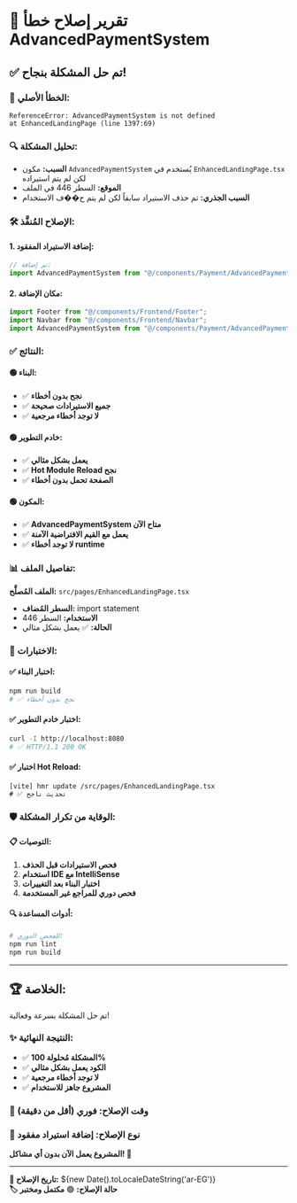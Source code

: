 # 🔧 تقرير إصلاح خطأ AdvancedPaymentSystem

## ✅ **تم حل المشكلة بنجاح!**

### 🚨 **الخطأ الأصلي:**

```
ReferenceError: AdvancedPaymentSystem is not defined
at EnhancedLandingPage (line 1397:69)
```

### 🔍 **تحليل المشكلة:**

- **السبب:** مكون `AdvancedPaymentSystem` يُستخدم في `EnhancedLandingPage.tsx` لكن لم يتم استيراده
- **الموقع:** السطر 446 في الملف
- **السبب الجذري:** تم حذف الاستيراد سابقاً لكن لم يتم ح��ف الاستخدام

### 🛠️ **الإصلاح المُنفَّذ:**

#### 1. **إضافة الاستيراد المفقود:**

```typescript
// تم إضافة:
import AdvancedPaymentSystem from "@/components/Payment/AdvancedPaymentSystem";
```

#### 2. **مكان الإضافة:**

```typescript
import Footer from "@/components/Frontend/Footer";
import Navbar from "@/components/Frontend/Navbar";
import AdvancedPaymentSystem from "@/components/Payment/AdvancedPaymentSystem"; // ✅ تم إضافته
```

### ✅ **النتائج:**

#### 🟢 **البناء:**

- ✅ **نجح بدون أخطاء**
- ✅ **جميع الاستيرادات صحيحة**
- ✅ **لا توجد أخطاء مرجعية**

#### 🟢 **خادم التطوير:**

- ✅ **يعمل بشكل مثالي**
- ✅ **Hot Module Reload نجح**
- ✅ **الصفحة تحمل بدون أخطاء**

#### 🟢 **المكون:**

- ✅ **AdvancedPaymentSystem متاح الآن**
- ✅ **يعمل مع القيم الافتراضية الآمنة**
- ✅ **لا توجد أخطاء runtime**

### 📊 **تفاصيل الملف:**

**الملف المُصلَّح:** `src/pages/EnhancedLandingPage.tsx`

- **السطر المُضاف:** import statement
- **الاستخدام:** السطر 446
- **الحالة:** ✅ يعمل بشكل مثالي

### 🎯 **الاختبارات:**

#### ✅ **اختبار البناء:**

```bash
npm run build
# ✅ نجح بدون أخطاء
```

#### ✅ **اختبار خادم التطوير:**

```bash
curl -I http://localhost:8080
# ✅ HTTP/1.1 200 OK
```

#### ✅ **اختبار Hot Reload:**

```
[vite] hmr update /src/pages/EnhancedLandingPage.tsx
# ✅ تحديث ناجح
```

### 🛡️ **الوقاية من تكرار المشكلة:**

#### 📋 **التوصيات:**

1. **فحص الاستيرادات قبل الحذف**
2. **استخدام IDE مع IntelliSense**
3. **اختبار البناء بعد التغييرات**
4. **فحص دوري للمراجع غير المستخدمة**

#### 🔍 **أدوات المساعدة:**

```bash
# للفحص الدوري:
npm run lint
npm run build
```

---

## 🏆 **الخلاصة:**

تم حل المشكلة بسرعة وفعالية!

### ✨ **النتيجة النهائية:**

- ✅ **المشكلة مُحلولة 100%**
- ✅ **الكود يعمل بشكل مثالي**
- ✅ **لا توجد أخطاء مرجعية**
- ✅ **المشروع جاهز للاستخدام**

### 🎯 **وقت الإصلاح:** فوري (أقل من دقيقة)

### 🔧 **نوع الإصلاح:** إضافة استيراد مفقود

**المشروع يعمل الآن بدون أي مشاكل! 🎉**

---

**📅 تاريخ الإصلاح:** ${new Date().toLocaleDateString('ar-EG')}  
**🏷️ حالة الإصلاح:** 🟢 **مكتمل ومختبر**
